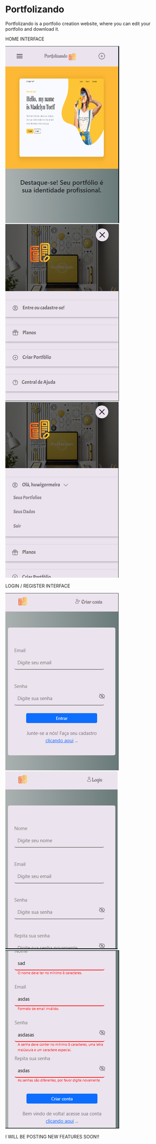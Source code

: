 # Portfolizando
Portfolizando is a portfolio creation website, where you can edit your portfolio and download it.

HOME INTERFACE

![home](public/screenshots-project/screen-git-home.png)
![homeMenu](public/screenshots-project/screen-git-menu1.png)
![homeMenu2](public/screenshots-project/screen-git-menu2.png)


LOGIN / REGISTER INTERFACE

![login](public/screenshots-project/screen-git-login.png)
![register1](public/screenshots-project/screen-git-register1.png)
![register2](public/screenshots-project/screen-git-register2.png)



I WILL BE POSTING NEW FEATURES SOON!!



